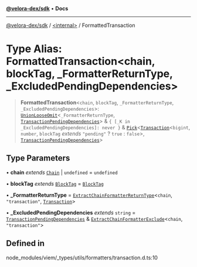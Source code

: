 [**@velora-dex/sdk**](../../README.md) • **Docs**

***

[@velora-dex/sdk](../../globals.md) / [\<internal\>](../README.md) / FormattedTransaction

# Type Alias: FormattedTransaction\<chain, blockTag, _FormatterReturnType, _ExcludedPendingDependencies\>

> **FormattedTransaction**\<`chain`, `blockTag`, `_FormatterReturnType`, `_ExcludedPendingDependencies`\>: [`UnionLooseOmit`](UnionLooseOmit.md)\<`_FormatterReturnType`, [`TransactionPendingDependencies`](TransactionPendingDependencies.md)\> & `{ [_K in _ExcludedPendingDependencies]: never }` & [`Pick`](Pick.md)\<[`Transaction`](Transaction.md)\<`bigint`, `number`, `blockTag` *extends* `"pending"` ? `true` : `false`\>, [`TransactionPendingDependencies`](TransactionPendingDependencies.md)\>

## Type Parameters

• **chain** *extends* [`Chain`](Chain.md) \| `undefined` = `undefined`

• **blockTag** *extends* [`BlockTag`](BlockTag.md) = [`BlockTag`](BlockTag.md)

• **_FormatterReturnType** = [`ExtractChainFormatterReturnType`](ExtractChainFormatterReturnType.md)\<`chain`, `"transaction"`, [`Transaction`](Transaction.md)\>

• **_ExcludedPendingDependencies** *extends* `string` = [`TransactionPendingDependencies`](TransactionPendingDependencies.md) & [`ExtractChainFormatterExclude`](ExtractChainFormatterExclude.md)\<`chain`, `"transaction"`\>

## Defined in

node\_modules/viem/\_types/utils/formatters/transaction.d.ts:10
